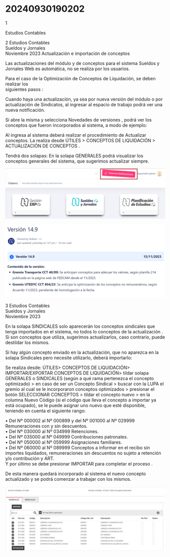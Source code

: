 # 20240930190202

 1 
 
  
Estudios Contables  


 
 
 
 2 Estudios Contables  
Sueldos y Jornales  
Noviembre 2023 Actualización e importación de conceptos  
 
Las actualizaciones del módulo y de conceptos para el sistema Sueldos y Jornales Web 
es automática, no se realiza por los usuarios.  
 
Para el caso de la Optimización de Conceptos de Liquidación, se deben realizar los  
siguientes  pasos : 
 
Cuando haya una actualización,  ya sea por nueva versión del módulo  o por actualización 
de Sindicatos, al ingresar al espacio de trabajo podrá  ver una nueva notificación.  
 
 
 
Si abre la misma y selecciona Novedades de versiones , podrá ver los conceptos que 
fueron incorporados al sistema, a modo de ejemplo:  
 
 
 
Al ingresa al sistema deberá realizar el procedimiento de Actualizar conceptos. La realiza 
desde  ÚTILES  > CONCEPTOS DE LIQUIDACIÓN  > ACTUALIZACIÓN DE CONCEPTOS . 
 
Tendrá dos solapas: En la solapa GENERALES  podrá visualizar los conceptos generales 
del sistema, que sugerimos actualizar siempre.  


![Image 1 from page 1](images/image_1_1.png)

![Image 2 from page 1](images/image_1_2.png)

 
 
 
 3 Estudios Contables  
Sueldos y Jornales  
Noviembre 2023  
 
 
 
En la solapa SINDICALES  solo aparecerán los conceptos sindicales que tenga importados 
en el sistema, no todos lo conceptos de la actualización . Si son conceptos que utiliza, 
sugerimos actualizarlos, caso contrario, puede destildar los mismos.  
 
Si hay algún concepto enviado en la actualización, que no aparezca en la solapa 
Sindicales  pero necesite utilizarlo, deberá importarlo:  
 
Se realiza desde:  ÚTILES> CONCEPTOS DE LIQUIDACIÓN> IMPORTAR/EXPORTAR 
CONCEPTOS DE LIQUIDACIÓN>  tildar solapa GENERALES o SINDICALES  (según a qué 
rama pertenezca el concepto optimizado)  > en caso de ser un Concepto Sindical  > buscar 
con la LUPA  el gremio al cual se le incorporaron conceptos optimizados  > presionar el 
botón SELECCIONAR CONCEPTOS  > tildar el concepto nuevo  > en la columna Nuevo 
Código  (si el código que lleva el concepto a importar ya está ocupado), se le puede 
asignar uno nuevo que esté disponible, teniendo en cuenta el siguiente rango:  
 
• Del Nº 000002  al Nº 000899  y del Nº 001000  al Nº 029999  Remuneraciones con 
y sin descuentos.  
• Del Nº 030000  al Nº 034999  Retenciones.  
• Del Nº 035000  al Nº 049999  Contribuciones patronales.  
• Del Nº 050000  al Nº 059999  Asignaciones familiares.  
• Del Nº 060000  al Nº 089999  Conceptos a informar en el recibo sin importes 
liquidados, remuneraciones  sin descuentos no sujeto a retención y/o contribución y 
ART.  
Y por último se debe presionar IMPORTAR  para completar el proceso . 
 
De esta manera quedará incorporado al sistema el nuevo concepto actualizado y se 
podrá comenzar a trabajar con los mismos.  
 


![Image 1 from page 2](images/image_2_1.png)


